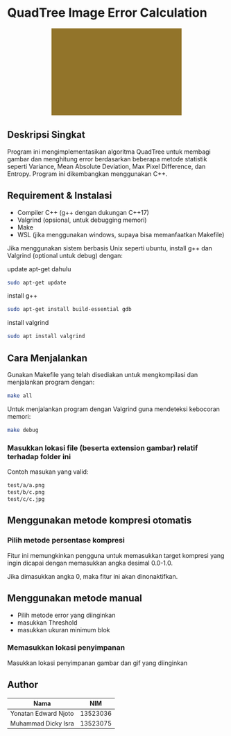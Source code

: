 # QuadTree Image Error Calculation

<div align="center">
  <img src="assets/hmif.gif" alt="HMIF">
</div>

## Deskripsi Singkat

Program ini mengimplementasikan algoritma QuadTree untuk membagi gambar dan menghitung error berdasarkan beberapa metode statistik seperti Variance, Mean Absolute Deviation, Max Pixel Difference, dan Entropy. Program ini dikembangkan menggunakan C++.

## Requirement & Instalasi

- Compiler C++ (g++ dengan dukungan C++17)
- Valgrind (opsional, untuk debugging memori)
- Make
- WSL (jika menggunakan windows, supaya bisa memanfaatkan Makefile)

Jika menggunakan sistem berbasis Unix seperti ubuntu, install g++ dan Valgrind (optional untuk debug) dengan:

update apt-get dahulu

```sh
sudo apt-get update
```

install g++

```sh
sudo apt-get install build-essential gdb
```

install valgrind

```sh
sudo apt install valgrind
```

## Cara Menjalankan

Gunakan Makefile yang telah disediakan untuk mengkompilasi dan menjalankan program dengan:

```sh
make all
```

Untuk menjalankan program dengan Valgrind guna mendeteksi kebocoran memori:

```sh
make debug
```

### Masukkan lokasi file (beserta extension gambar) relatif terhadap folder ini

Contoh masukan yang valid:

```
test/a/a.png
test/b/c.png
test/c/c.jpg
```

## Menggunakan metode kompresi otomatis

### Pilih metode persentase kompresi

Fitur ini memungkinkan pengguna untuk memasukkan target kompresi yang ingin dicapai dengan memasukkan angka desimal 0.0-1.0.

Jika dimasukkan angka 0, maka fitur ini akan dinonaktifkan.

## Menggunakan metode manual

- Pilih metode error yang diinginkan
- masukkan Threshold
- masukkan ukuran minimum blok

### Memasukkan lokasi penyimpanan

Masukkan lokasi penyimpanan gambar dan gif yang diinginkan

## Author

| Nama                 | NIM      |
| -------------------- | -------- |
| Yonatan Edward Njoto | 13523036 |
| Muhammad Dicky Isra  | 13523075 |
